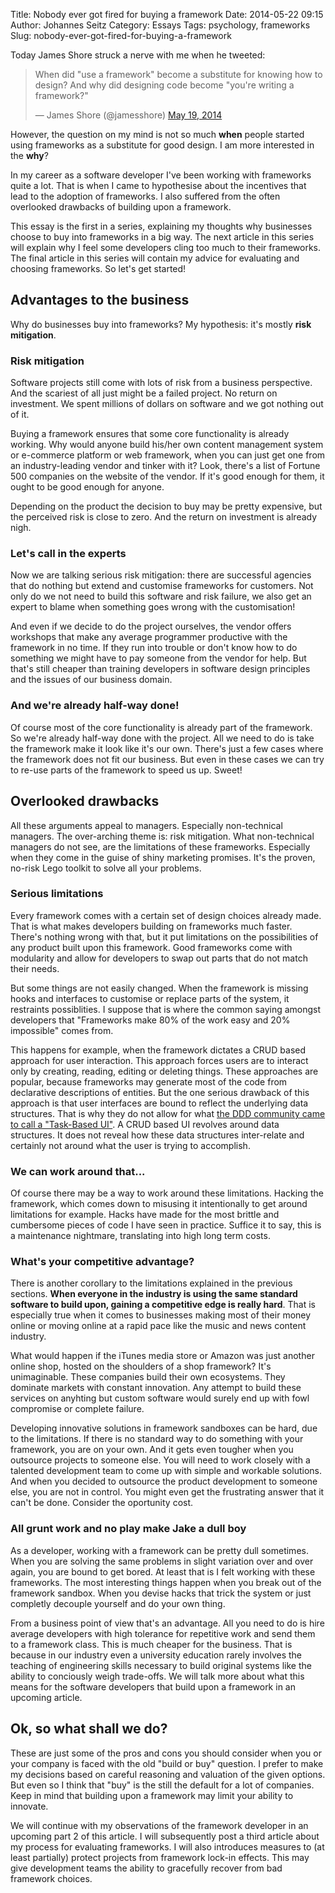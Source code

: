 Title: Nobody ever got fired for buying a framework
Date: 2014-05-22 09:15
Author: Johannes Seitz
Category: Essays
Tags: psychology, frameworks
Slug: nobody-ever-got-fired-for-buying-a-framework

Today James Shore struck a nerve with me when he tweeted:

<blockquote class="twitter-tweet" lang="en"><p>When did &quot;use a framework&quot; become a substitute for knowing how to design? And why did designing code become &quot;you&#39;re writing a framework?&quot;</p>&mdash; James Shore (@jamesshore) <a href="https://twitter.com/jamesshore/statuses/468528056533913601">May 19, 2014</a></blockquote>
<script async src="//platform.twitter.com/widgets.js" charset="utf-8"></script>

However, the question on my mind is not so much **when** people started using frameworks as a substitute for good design. I am more interested in the **why**? 

In my career as a software developer I've been working with frameworks quite a lot. That is when I came to hypothesise about the incentives that lead to the adoption of frameworks. I also suffered from the often overlooked drawbacks of building upon a framework. 

This essay is the first in a series, explaining my thoughts why businesses choose to buy into frameworks in a big way. The next article in this series will explain why I feel some developers cling too much to their frameworks. The final article in this series will contain my advice for evaluating and choosing frameworks. So let's get started!

## Advantages to the business 

Why do businesses buy into frameworks? My hypothesis: it's mostly **risk mitigation**. 

### Risk mitigation

Software projects still come with lots of risk from a business perspective. And the scariest of all just might be a failed project. No return on investment. We spent millions of dollars on software and we got nothing out of it.

Buying a framework ensures that some core functionality is already working. Why would anyone build his/her own content management system or e-commerce platform or web framework, when you can just get one from an industry-leading vendor and tinker with it? Look, there's a list of Fortune 500 companies on the website of the vendor. If it's good enough for them, it ought to be good enough for anyone. 

Depending on the product the decision to buy may be pretty expensive, but the perceived risk is close to zero. And the return on investment is already nigh. 

### Let's call in the experts

Now we are talking serious risk mitigation: there are successful agencies that do nothing but extend and customise frameworks for customers. Not only do we not need to build this software and risk failure, we also get an expert to blame when something goes wrong with the customisation! 

And even if we decide to do the project ourselves, the vendor offers workshops that make any average programmer productive with the framework in no time. If they run into trouble or don't know how to do something we might have to pay someone from the vendor for help. But that's still cheaper than training developers in software design principles and the issues of our business domain.

### And we're already half-way done!

Of course most of the core functionality is already part of the framework. So we're already half-way done with the project. All we need to do is take the framework make it look like it's our own. There's just a few cases where the framework does not fit our business. But even in these cases we can try to re-use parts of the framework to speed us up. Sweet!

## Overlooked drawbacks

All these arguments appeal to managers. Especially non-technical managers. The over-arching theme is: risk mitigation. What non-technical managers do not see, are the limitations of these frameworks. Especially when they come in the guise of shiny marketing promises. It's the proven, no-risk Lego toolkit to solve all your problems.

### Serious limitations

Every framework comes with a certain set of design choices already made. That is what makes developers building on frameworks much faster. There's nothing wrong with that, but it put limitations on the possibilities of any product built upon this framework. Good frameworks come with modularity and allow for developers to swap out parts that do not match their needs. 

But some things are not easily changed. When the framework is missing hooks and interfaces to customise or replace parts of the system, it restraints possiblities. I suppose that is where the common saying amongst developers that "Frameworks make 80% of the work easy and 20% impossible" comes from.

This happens for example, when the framework dictates a CRUD based approach for user interaction. This approach forces users are to interact only by creating, reading, editing or deleting things. These approaches are popular, because frameworks may generate most of the code from declarative descriptions of entities.  But the one serious drawback of this approach is that user interfaces are bound to reflect the underlying data structures. That is why they do not allow for what [the DDD community came to call a "Task-Based UI"](https://cqrs.wordpress.com/documents/task-based-ui/). A CRUD based UI revolves around data structures. It does not reveal how these data structures inter-relate and certainly not around what the user is trying to accomplish. 

### We can work around that...

Of course there may be a way to work around these limitations. Hacking the framework, which comes down to misusing it intentionally to get around limitations for example. Hacks have made for the most brittle and cumbersome pieces of code I have seen in practice. Suffice it to say, this is a maintenance nightmare, translating into high long term costs.

### What's your competitive advantage?

There is another corollary to the limitations explained in the previous sections. **When everyone in the industry is using the same standard software to build upon, gaining a competitive edge is really hard**. That is especially true when it comes to businesses making most of their money online or moving online at a rapid pace like the music and news content industry.

What would happen if the iTunes media store or Amazon was just another online shop, hosted on the shoulders of a shop framework? It's unimaginable. These companies build their own ecosystems. They dominate markets with constant innovation. Any attempt to build these services on anyhting but custom software would surely end up with fowl compromise or complete failure.

Developing innovative solutions in framework sandboxes can be hard, due to the limitations. If there is no standard way to do something with your framework, you are on your own. And it gets even tougher when you outsource projects to someone else. You will need to work closely with a talented development team to come up with simple and workable solutions. And when you decided to outsource the product development to someone else, you are not in control. You might even get the frustrating answer that it can't be done. Consider the oportunity cost.

### All grunt work and no play make Jake a dull boy

As a developer, working with a framework can be pretty dull sometimes. When you are solving the same problems in slight variation over and over again, you are bound to get bored. At least that is I felt working with these frameworks. The most interesting things happen when you break out of the framework sandbox. When you devise hacks that trick the system or just completly decouple yourself and do your own thing.

From a business point of view that's an advantage. All you need to do is hire average developers with high tolerance for repetitive work and send them to a framework class. This is much cheaper for the business. That is because in our industry even a university education rarely involves the teaching of engineering skills necessary to build original systems like the ability to conciously weigh trade-offs. We will talk more about what this means for the software developers that build upon a framework in an upcoming article.

## Ok, so what shall we do?

These are just some of the pros and cons you should consider when you or your company is faced with the old "build or buy" question. I prefer to make my decisions based on careful reasoning and valuation of the given options. But even so I think that "buy" is the still the default for a lot of companies. Keep in mind that building upon a framework may limit your ability to innovate.

We will continue with my observations of the framework developer in an upcoming part 2 of this article. I will subsequently post a third article about my process for evaluating frameworks. I will also introduces measures to (at least partially) protect projects from framework lock-in effects. This may give development teams the ability to gracefully recover from bad framework choices.
